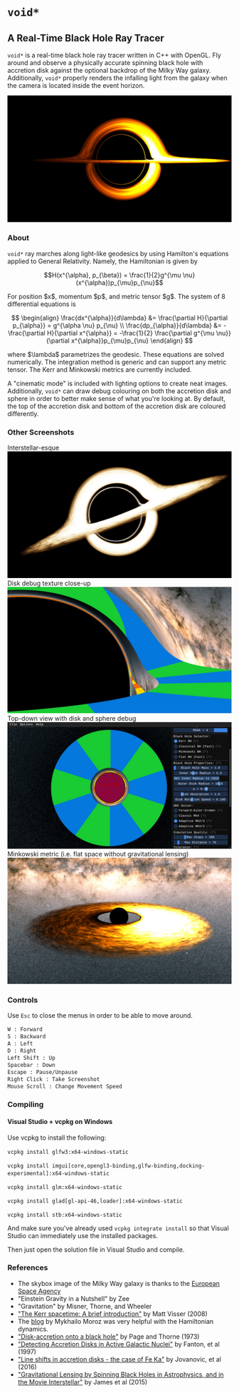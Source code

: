 # `void*`
## A Real-Time Black Hole Ray Tracer

<p><code>void*</code> is a real-time black hole ray tracer written in C++ with OpenGL.
Fly around and observe a physically accurate spinning black hole with accretion disk against the optional backdrop of
the Milky Way galaxy.  Additionally, <code>void*</code> properly renders the infalling light
from the galaxy when the camera is located inside the event horizon.</p>

![Cinematic](voidstar/docs/images/cinematic.jpeg)

### About

<p><code>void*</code> ray marches along light-like geodesics by using Hamilton's equations applied 
to General Relativity.  Namely, the Hamiltonian is given by</p>

$$H(x^{\alpha}, p_{\beta}) = \frac{1}{2}g^{\mu \nu}(x^{\alpha})p_{\mu}p_{\nu}$$

<p>For position $x$, momentum $p$, and metric tensor $g$.  The system of 8
differential equations is</p>

$$
\begin{align}
\frac{dx^{\alpha}}{d\lambda} &= \frac{\partial H}{\partial p_{\alpha}} = g^{\alpha \nu} p_{\nu} \\
\frac{dp_{\alpha}}{d\lambda} &= -\frac{\partial H}{\partial x^{\alpha}} = -\frac{1}{2} \frac{\partial g^{\mu \nu}}{\partial x^{\alpha}}p_{\mu}p_{\nu}
\end{align}
$$

<p>where $\lambda$ parametrizes the geodesic.  These equations are solved numerically.
The integration method is generic and can support any metric tensor.  The Kerr
and Minkowski metrics are currently included.</p>

<p>A "cinematic mode" is included with lighting options to create neat images.
Additionally, <code>void*</code> can draw debug colouring on both the accretion disk and
sphere in order to better make sense of what you're looking at.  By default, the top of
the accretion disk and bottom of the accretion disk are coloured differently.</p>

### Other Screenshots
Interstellar-esque
![Main shot](voidstar/docs/images/interstellar.jpeg)
Disk debug texture close-up
![Closeup Debug](voidstar/docs/images/closeup_debug.jpeg)
Top-down view with disk and sphere debug
![Above Debug](voidstar/docs/images/above_debug.jpeg)
Minkowski metric (i.e. flat space without gravitational lensing)
![Without Lensing](voidstar/docs/images/flat.jpeg)


### Controls
Use `Esc` to close the menus in order to be able to move around.

```
W : Forward
S : Backward
A : Left
D : Right
Left Shift : Up
Spacebar : Down
Escape : Pause/Unpause
Right Click : Take Screenshot
Mouse Scroll : Change Movement Speed
```


### Compiling
#### Visual Studio + vcpkg on Windows

Use vcpkg to install the following:

`vcpkg install glfw3:x64-windows-static`

`vcpkg install imgui[core,opengl3-binding,glfw-binding,docking-experimental]:x64-windows-static`

`vcpkg install glm:x64-windows-static`

`vcpkg install glad[gl-api-46,loader]:x64-windows-static`

`vcpkg install stb:x64-windows-static`

And make sure you've already used `vcpkg integrate install` so that Visual Studio can immediately use the installed packages.

Then just open the solution file in Visual Studio and compile.


### References

- The skybox image of the Milky Way galaxy is thanks to the [European Space Agency](https://sci.esa.int/web/gaia/-/the-colour-of-the-sky-from-gaia-s-early-data-release-3-equirectangular-projection)
- "Einstein Gravity in a Nutshell" by Zee
- "Gravitation" by Misner, Thorne, and Wheeler
- ["The Kerr spacetime: A brief introduction"](https://arxiv.org/abs/0706.0622) by Matt Visser (2008)
- The [blog](https://michaelmoroz.github.io/TracingGeodesics/) by Mykhailo Moroz was very helpful with the Hamiltonian dynamics.
- ["Disk-accretion onto a black hole"](https://ui.adsabs.harvard.edu/abs/1974ApJ...191..499P/abstract) by Page and Thorne (1973)
- ["Detecting Accretion Disks in Active Galactic Nuclei"](https://ui.adsabs.harvard.edu/abs/1997PASJ...49..159F/abstract) by Fanton, et al (1997)
- ["Line shifts in accretion disks - the case of Fe Ka"](https://arxiv.org/abs/1601.02389) by Jovanovic, et al (2016)
- ["Gravitational Lensing by Spinning Black Holes in Astrophysics, and in the Movie Interstellar"](https://arxiv.org/abs/1502.03808) by James et al (2015)